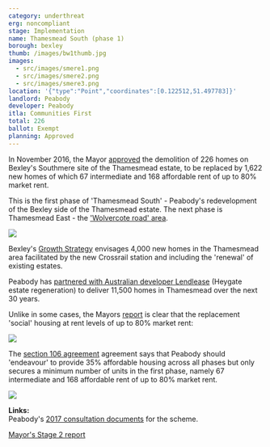```yaml
---
category: underthreat
erg: noncompliant
stage: Implementation
name: Thamesmead South (phase 1) 
borough: bexley
thumb: /images/bw1thumb.jpg
images:
  - src/images/smere1.png
  - src/images/smere2.png
  - src/images/smere3.png
location: '{"type":"Point","coordinates":[0.122512,51.497783]}'
landlord: Peabody
developer: Peabody
itla: Communities First
total: 226
ballot: Exempt
planning: Approved
---
```

In November 2016, the Mayor [approved](https://www.london.gov.uk/sites/default/files/public%3A//public%3A//PAWS/media_id_286565///abbey_wood_and_south_thamesmead_report.pdf) the demolition of 226 homes on Bexley's Southmere site of the Thamesmead estate, to be replaced by 1,622 new homes of which 67 intermediate and 168 affordable rent of up to 80% market rent.

This is the first phase of 'Thamesmead South' - Peabody's redevelopment of the Bexley side of the Thamesmead estate. The next phase is Thamesmead East - the ['Wolvercote road' area](https://estatewatch.london/estates/bexley/thamesmeadeast/). 

<img src="/images/thamemeadsouthphase1.png" class="img-fluid rounded img-thumbnail">

Bexley's [Growth Strategy](https://www.bexley.gov.uk/sites/default/files/2018-02/Bexley-Growth-Strategy.pdf) envisages 4,000 new homes in the Thamesmead area facilitated by the new Crossrail station and including the 'renewal' of existing estates.

Peabody has [partnered with Australian developer Lendlease](https://www.insidehousing.co.uk/news/news/peabody-picks-lendlease-for-8bn-thamesmead-regeneration-60192) (Heygate estate regeneration) to deliver 11,500 homes in Thamesmead over the next 30 years.

Unlike in some cases, the Mayors [report](https://www.london.gov.uk/sites/default/files/public%3A//public%3A//PAWS/media_id_286565///abbey_wood_and_south_thamesmead_report.pdf) is clear that the replacement 'social' housing at rent levels of up to 80% market rent:

<img src="/images/thamesmeadar.png" class="img-fluid rounded img-thumbnail">

The [section 106 agreement](/images/thamesmeadsouths106.pdf) agreement says that Peabody should 'endeavour' to provide 35% affordable housing across all phases but only secures a minimum number of units in the first phase, namely 67 intermediate and 168 affordable rent of up to 80% market rent.

<img src="/images/tmsouth.png" class="img-fluid rounded img-thumbnail">

__Links:__  
Peabody's [2017 consultation documents](https://www.thamesmeadnow.org.uk/media/1726/wolvercote_road_next_steps.pdf) for the scheme.

[Mayor's Stage 2 report](https://www.london.gov.uk/sites/default/files/public%3A//public%3A//PAWS/media_id_286565///abbey_wood_and_south_thamesmead_report.pdf)

